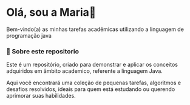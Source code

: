 # Olá, sou a Maria👋

Bem-vindo(a) as minhas tarefas acadêmicas utilizando a linguagem de programação java 



### 🚀 Sobre este repositorio

Este é um repositório, criado para demonstrar e aplicar os conceitos adquiridos em âmbito academico, referente a linguagem Java.

Aqui você encontrará uma coleção de pequenas tarefas, algoritmos e desafios resolvidos, ideais para quem está estudando ou querendo aprimorar suas habilidades.
